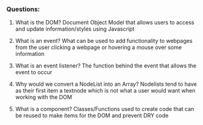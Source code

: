 ### Questions:
1. What is the DOM?
Document Object Model that allows users to access and update information/styles using Javascript

2. What is an event?
What can be used to add functionality to webpages from the user clicking a webpage or hovering a mouse over some information

3. What is an event listener?
The function behind the event that allows the event to occur

4. Why would we convert a NodeList into an Array?
Nodelists tend to have as their first item a textnode which is not what a user would want when working with the DOM

5. What is a component?
Classes/Functions used to create code that can be reused to make items for the DOM and prevent DRY code
